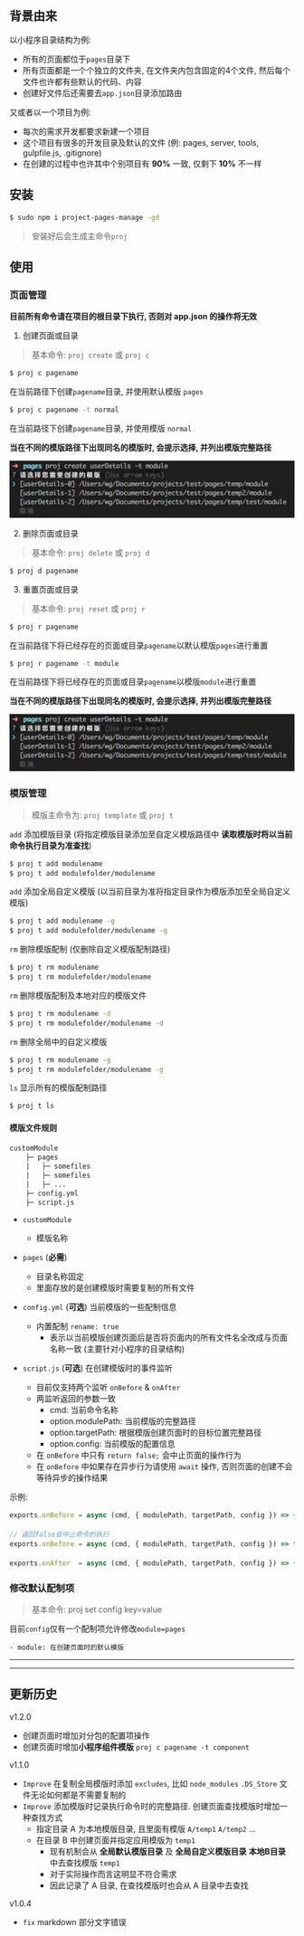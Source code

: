 ## 背景由来

以小程序目录结构为例:
- 所有的页面都位于`pages`目录下
- 所有页面都是一个个独立的文件夹, 在文件夹内包含固定的4个文件, 然后每个文件也许都有些默认的代码、内容
- 创建好文件后还需要去`app.json`目录添加路由


又或者以一个项目为例:
- 每次的需求开发都要求新建一个项目
- 这个项目有很多的开发目录及默认的文件 (例: pages, server, tools, gulpfile.js, .gitignore)
- 在创建的过程中也许其中个别项目有 **90%** 一致, 仅剩下 **10%** 不一样



## 安装

```bash
$ sudo npm i project-pages-manage -gd
```

> 安装好后会生成主命令`proj`

## 使用

### 页面管理

**目前所有命令请在项目的根目录下执行, 否则对 app.json 的操作将无效**



1. 创建页面或目录

> 基本命令: `proj create` 或 `proj c`

```bash
$ proj c pagename
```
在当前路径下创建`pagename`目录, 并使用默认模版 `pages`

```bash
$ proj c pagename -t normal
```
在当前路径下创建`pagename`目录, 并使用模版 `normal`

**当在不同的模版路径下出现同名的模版时, 会提示选择, 并列出模版完整路径**

![](./doc/images/01.png)


2. 删除页面或目录

> 基本命令: `proj delete` 或 `proj d`

```bash
$ proj d pagename
```

3. 重置页面或目录

> 基本命令: `proj reset` 或 `proj r`

```bash
$ proj r pagename
```
在当前路径下将已经存在的页面或目录`pagename`以默认模版`pages`进行重置

```bash
$ proj r pagename -t module
```
在当前路径下将已经存在的页面或目录`pagename`以模版`module`进行重置

**当在不同的模版路径下出现同名的模版时, 会提示选择, 并列出模版完整路径**

![](./doc/images/01.png)

### 模版管理

> 模版主命令为: `proj template` 或 `proj t`

`add` 添加模版目录 (将指定模版目录添加至自定义模版路径中 **读取模版时将以当前命令执行目录为准查找**)

```bash
$ proj t add modulename
$ proj t add modulefolder/modulename
```

`add` 添加全局自定义模版 (以当前目录为准将指定目录作为模版添加至全局自定义模版)

```bash
$ proj t add modulename -g
$ proj t add modulefolder/modulename -g
```

`rm` 删除模版配制 (仅删除自定义模版配制路径)

```bash
$ proj t rm modulename
$ proj t rm modulefolder/modulename
```

`rm` 删除模版配制及本地对应的模版文件

```bash
$ proj t rm modulename -d
$ proj t rm modulefolder/modulename -d
```

`rm` 删除全局中的自定义模版

```bash
$ proj t rm modulename -g
$ proj t rm modulefolder/modulename -g
```

`ls` 显示所有的模版配制路径

```bash
$ proj t ls
```



#### 模版文件规则

```
customModule
    ├─ pages
    |   ├─ somefiles
    |   ├─ somefiles
    |   ├─ ...
    ├─ config.yml
    ├─ script.js
```

- `customModule` 
    - 模版名称

- `pages` (**必需**) 
    - 目录名称固定
    - 里面存放的是创建模版时需要复制的所有文件

- `config.yml` (**可选**) 当前模版的一些配制信息
    - 内置配制 `rename: true` 
        - 表示以当前模版创建页面后是否将页面内的所有文件名全改成与页面名称一致 (主要针对小程序的目录结构)

- `script.js` (**可选**) 在创建模版时的事件监听
    - 目前仅支持两个监听 `onBefore` & `onAfter`
    - 两监听返回的参数一致
        - cmd: 当前命令名称
        - option.modulePath: 当前模版的完整路径
        - option.targetPath: 根据模版创建页面时的目标位置完整路径
        - option.config: 当前模版的配置信息
    - 在 `onBefore` 中只有 `return false;` 会中止页面的操作行为
    - 在 `onBefore` 中如果存在异步行为请使用 `await` 操作, 否则页面的创建不会等待异步的操作结果

示例: 
```js
exports.onBefore = async (cmd, { modulePath, targetPath, config }) => {}

// 返回false会中止命令的执行
exports.onBefore = async (cmd, { modulePath, targetPath, config }) => false

exports.onAfter  = async (cmd, { modulePath, targetPath, config }) => {}
```


### 修改默认配制项

> 基本命令: proj set config key=value

目前`config`仅有一个配制项允许修改`module=pages`

    - module: 在创建页面时的默认模版

-------
-----


## 更新历史

v1.2.0

- 创建页面时增加对分包的配置项操作
- 创建页面时增加**小程序组件模版** `proj c pagename -t component`



v1.1.0

- `Improve` 在复制全局模版时添加 `excludes`, 比如 `node_modules` `.DS_Store` 文件无论如何都是不需要复制的 
- `Improve` 添加模版时记录执行命令时的完整路径. 创建页面查找模版时增加一种查找方式
    - 指定目录 A 为本地模版目录, 且里面有模版 `A/temp1` `A/temp2` ...
    - 在目录 B 中创建页面并指定应用模版为 `temp1`
        - 现有机制会从 **全局默认模版目录** 及 **全局自定义模版目录** **本地B目录** 中去查找模版 `temp1`
        - 对于实际操作而言这明显不符合需求
        - 因此记录了 A 目录, 在查找模版时也会从 A 目录中去查找

v1.0.4 

- `fix` markdown 部分文字错误 
